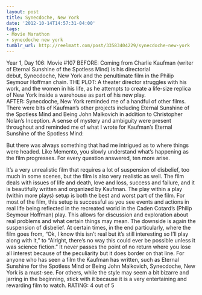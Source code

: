```yaml
---
layout: post
title: Synecdoche, New York
date: '2012-10-14T14:57:31-04:00'
tags:
- Movie Marathon
- synecdoche new york
tumblr_url: http://reelmatt.com/post/33583404229/synecdoche-new-york
---
```

Year 1, Day 106: Movie #107
BEFORE: Coming from Charlie Kaufman (writer of Eternal Sunshine of the Spotless Mind) is his directorial debut, Synecdoche, New York and the penultimate film in the Philip Seymour Hoffman chain.
THE PLOT: A theater director struggles with his work, and the women in his life, as he attempts to create a life-size replica of New York inside a warehouse as part of his new play.
AFTER: Synecdoche, New York reminded me of a handful of other films. There were bits of Kaufman’s other projects including Eternal Sunshine of the Spotless Mind and Being John Malkovich in addition to Christopher Nolan’s Inception. A sense of mystery and ambiguity were present throughout and reminded me of what I wrote for Kaufman’s Eternal Sunshine of the Spotless Mind:

But there was always something that had me intrigued as to where things were headed. Like Memento, you slowly understand what’s happening as the film progresses. For every question answered, ten more arise.

It’s a very unrealistic film that requires a lot of suspension of disbelief, too much in some scenes, but the film is also very realistic as well. The film deals with issues of life and death, love and loss, success and failure, and it is beautifully written and organized by Kaufman.
The play within a play (within more plays) setup is both the best and worst part of the film. For most of the film, this setup is successful as you see events and actions in real life being reflected in the recreated world in the Caden Cotard’s (Philip Seymour Hoffman) play. This allows for discussion and exploration about real problems and what certain things may mean. The downside is again the suspension of disbelief. At certain times, in the end particularly, where the film goes from, “Ok, I know this isn’t real but it’s still interesting so I’ll play along with it,” to “Alright, there’s no way this could ever be possible unless it was science fiction.” It never passes the point of no return where you lose all interest because of the peculiarity but it does border on that line.
For anyone who has seen a film the Kaufman has written, such as Eternal Sunshine for the Spotless Mind or Being John Malkovich, Synecdoche, New York is a must-see. For others, while the style may seem a bit bizarre and jarring in the beginning, stick with it because it is a very entertaining and rewarding film to watch.
RATING: 4 out of 5
